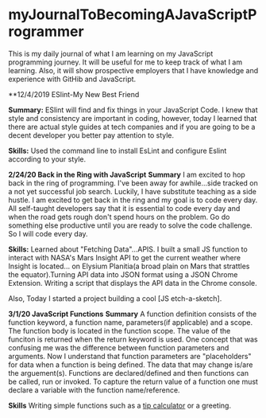 # myJournalToBecomingAJavaScriptProgrammer
This is my daily journal of what I am learning on my JavaScript programming journey. It will be useful for me to keep track of what I am learning.  Also, it will show prospective employers that I have knowledge and experience with GitHib and JavaScript.


**12/4/2019 ESlint-My New Best Friend

**Summary:** 
ESlint will find and fix things in your JavaScript Code. I knew that style and consistency are important in coding, however,
today I learned that there are actual style guides at tech companies and if you are going to be a decent developer you 
better pay attention to style.

**Skills:** 
Used the command line to install EsLint and configure Eslint according to your style. 


**2/24/20 Back in the Ring with JavaScript**
**Summary**
I am excited to hop back in the ring of programming. I've been away for awhile...side tracked on a not yet successful job search. Luckily, I have substitute teaching as a side hustle.  I am excited to get back in the ring and my goal is to code every day.  All self-taught developers say that it is essential to code every day and when the road gets rough don't spend hours on the problem.  Go do something else productive until you are ready to solve the code challenge. So I will code every day. 

**Skills:** 
Learned about "Fetching Data"...APIS. I built a small JS function to interact with NASA's Mars Insight API to get the current weather where Insight is located... on Elysium Planitia(a broad plain on Mars that strattles the equator).Turning API data into JSON format using a JSON Chrome Extension. Writing a script that displays the API data in the Chrome console.

Also, Today I started a project building a cool [JS etch-a-sketch].


**3/1/20 JavaScript Functions**
**Summary**
A function definition consists of the function keyword, a function name, parameters(if applicable) and a scope. The function body is located in the function scope. The value of the funciton is returned when the return keyword is used.  One concept that was confusing me was the difference between function parameters and arguments. Now I understand that function parameters are "placeholders" for data when a function is being defined. The data that may change is/are the arguement(s). Functions are declared/defined and then functions can be called, run or invoked. To capture the return value of a function one must declare a variable with the function name/reference. 

**Skills**
Writing simple functions such as a [tip calculator](talarsen/JavaScriptJournalAndProjects/blob/master/tipCalculator.js) or a greeting.





